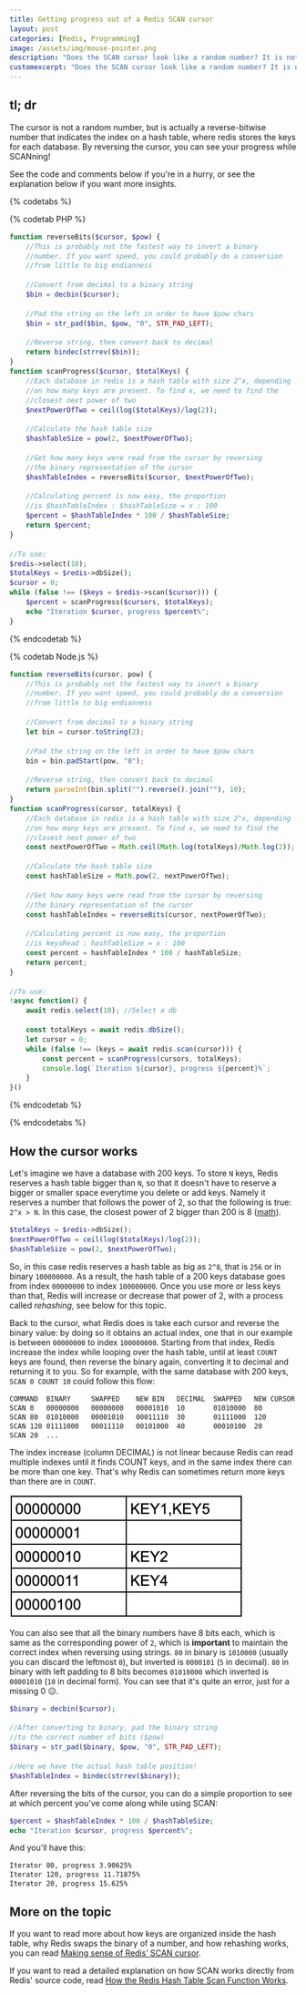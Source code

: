 ```yaml
---
title: Getting progress out of a Redis SCAN cursor
layout: post
categories: [Redis, Programming]
image: /assets/img/mouse-pointer.png
description: "Does the SCAN cursor look like a random number? It is not."
customexcerpt: "Does the SCAN cursor look like a random number? It is not."
---
```


## tl; dr

The cursor is not a random number, but is actually a reverse-bitwise number that indicates the index on a hash table, where redis stores the keys for each database. By reversing the cursor, you can see your progress while SCANning!

See the code and comments below if you're in a hurry, or see the explanation below if you want more insights.

{% codetabs %}

{% codetab PHP %}
```php
function reverseBits($cursor, $pow) {
    //This is probably not the fastest way to invert a binary
    //number. If you want speed, you could probably do a conversion 
    //from little to big endianness

    //Convert from decimal to a binary string
    $bin = decbin($cursor);

    //Pad the string on the left in order to have $pow chars
    $bin = str_pad($bin, $pow, "0", STR_PAD_LEFT);

    //Reverse string, then convert back to decimal
    return bindec(strrev($bin));
}
function scanProgress($cursor, $totalKeys) {
    //Each database in redis is a hash table with size 2^x, depending
    //on how many keys are present. To find x, we need to find the 
    //closest next power of two 
    $nextPowerOfTwo = ceil(log($totalKeys)/log(2));

    //Calculate the hash table size
    $hashTableSize = pow(2, $nextPowerOfTwo);

    //Get how many keys were read from the cursor by reversing 
    //the binary representation of the cursor
    $hashTableIndex = reverseBits($cursor, $nextPowerOfTwo);

    //Calculating percent is now easy, the proportion 
    //is $hashTableIndex : $hashTableSize = x : 100
    $percent = $hashTableIndex * 100 / $hashTableSize;
    return $percent;
}

//To use:
$redis->select(10);
$totalKeys = $redis->dbSize();
$cursor = 0;
while (false !== ($keys = $redis->scan($cursor))) {
    $percent = scanProgress($cursors, $totalKeys);
    echo "Iteration $cursor, progress $percent%";
}
```
{% endcodetab %}

{% codetab Node.js %}
```js
function reverseBits(cursor, pow) {
    //This is probably not the fastest way to invert a binary
    //number. If you want speed, you could probably do a conversion 
    //from little to big endianness

    //Convert from decimal to a binary string
    let bin = cursor.toString(2);

    //Pad the string on the left in order to have $pow chars
    bin = bin.padStart(pow, "0");

    //Reverse string, then convert back to decimal
    return parseInt(bin.split("").reverse().join(""), 10);
}
function scanProgress(cursor, totalKeys) {
    //Each database in redis is a hash table with size 2^x, depending
    //on how many keys are present. To find x, we need to find the 
    //closest next power of two 
    const nextPowerOfTwo = Math.ceil(Math.log(totalKeys)/Math.log(2));

    //Calculate the hash table size
    const hashTableSize = Math.pow(2, nextPowerOfTwo);

    //Get how many keys were read from the cursor by reversing 
    //the binary representation of the cursor
    const hashTableIndex = reverseBits(cursor, nextPowerOfTwo);

    //Calculating percent is now easy, the proportion 
    //is keysRead : hashTableSize = x : 100
    const percent = hashTableIndex * 100 / hashTableSize;
    return percent;
}

//To use:
!async function() {
    await redis.select(10); //Select a db

    const totalKeys = await redis.dbSize();
    let cursor = 0;
    while (false !== (keys = await redis.scan(cursor))) {
        const percent = scanProgress(cursors, totalKeys);
        console.log(`Iteration ${cursor}, progress ${percent}%`;
    }
}()
```
{% endcodetab %}

{% endcodetabs %}


## How the cursor works

Let's imagine we have a database with 200 keys. To store `N` keys, Redis reserves a hash table bigger than `N`, so that it doesn't have to reserve a bigger or smaller space everytime you delete or add keys. Namely it reserves a number that follows the power of 2, so that the following is true: `2^x > N`. In this case, the closest power of 2 bigger than 200 is 8 ([math](https://www.wolframalpha.com/input/?i=ceil%28log%28200%29+%2F+log%282%29%29)). 

```php
$totalKeys = $redis->dbSize();
$nextPowerOfTwo = ceil(log($totalKeys)/log(2));
$hashTableSize = pow(2, $nextPowerOfTwo);
```

So, in this case redis reserves a hash table as big as `2^8`, that is `256` or in binary `100000000`. As a result, the hash table of a 200 keys database goes from index `00000000` to index `100000000`. Once you use more or less keys than that, Redis will increase or decrease that power of 2, with a process called *rehashing*, see below for this topic. 


Back to the cursor, what Redis does is take each cursor and reverse the binary value: by doing so it obtains an actual index, one that in our example is between `00000000` to index `100000000`. Starting from that index, Redis increase the index while looping over the hash table, until at least `COUNT` keys are found, then reverse the binary again, converting it to decimal and returning it to you. So for example, with the same database with 200 keys, `SCAN 0 COUNT 10` could follow this flow:

```
COMMAND  BINARY     SWAPPED    NEW BIN   DECIMAL  SWAPPED   NEW CURSOR
SCAN 0   00000000   00000000   00001010  10       01010000  80
SCAN 80  01010000   00001010   00011110  30       01111000  120
SCAN 120 01111000   00011110   00101000  40       00010100  20
SCAN 20  ...
```

The index increase (column DECIMAL) is not linear because Redis can read multiple indexes until it finds COUNT keys, and in the same index there can be more than one key. That's why Redis can sometimes return more keys than there are in `COUNT`.

![Example of a Redis hash table](/assets/img/hash-table-redis.png)

You can also see that all the binary numbers have 8 bits each, which is same as the corresponding power of `2`, which is **important** to maintain the correct index when reversing using strings. `80` in binary is `1010000` (usually you can discard the leftmost `0`), but inverted is `0000101` (`5` in decimal). `80` in binary with left padding to 8 bits becomes `01010000` which inverted is `00001010` (`10` in decimal form). You can see that it's quite an error, just for a missing 0 😑.

```php
$binary = decbin($cursor);

//After converting to binary, pad the binary string 
//to the correct number of bits ($pow)
$binary = str_pad($binary, $pow, "0", STR_PAD_LEFT);

//Here we have the actual hash table position!
$hashTableIndex = bindec(strrev($binary));
```

After reversing the bits of the cursor, you can do a simple proportion to see at which percent you've come along while using SCAN:

```php
$percent = $hashTableIndex * 100 / $hashTableSize;
echo "Iteration $cursor, progress $percent%";
```

And you'll have this:

```
Iterator 80, progress 3.90625%
Iterator 120, progress 11.71875%
Iterator 20, progress 15.625%
```

## More on the topic

If you want to read more about how keys are organized inside the hash table, why Redis swaps the binary of a number, and how rehashing works, you can read [Making sense of Redis’ SCAN cursor](https://engineering.q42.nl/redis-scan-cursor/).

If you want to read a detailed explanation on how SCAN works directly from Redis' source code, read [How the Redis Hash Table Scan Function Works](https://medium.freecodecamp.org/redis-hash-table-scan-explained-537cc8bb9f52).
